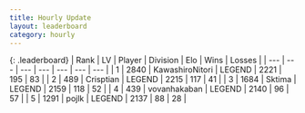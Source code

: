 ```yaml
---
title: Hourly Update
layout: leaderboard
category: hourly
---
```


{: .leaderboard}
| Rank | LV | Player | Division | Elo | Wins | Losses |
| --- | --- | --- | --- | --- | --- | --- |
| <span data-change="0">1</span> | 2840 | <span title="ID: 164871">KawashiroNitori</span> | LEGEND | <span data-change="2">2221</span> | <span data-change="7">195</span> | <span data-change="3">83</span> |
| <span data-change="0">2</span> | 489 | <span title="ID: 665674">Crisptian</span> | LEGEND | <span data-change="0">2215</span> | <span data-change="0">117</span> | <span data-change="0">41</span> |
| <span data-change="0">3</span> | 1684 | <span title="ID: 353063">Sktima</span> | LEGEND | <span data-change="0">2159</span> | <span data-change="0">118</span> | <span data-change="0">52</span> |
| <span data-change="1">4</span> | 439 | <span title="ID: 413576">vovanhakaban</span> | LEGEND | <span data-change="0">2140</span> | <span data-change="0">96</span> | <span data-change="0">57</span> |
| <span data-change="-1">5</span> | 1291 | <span title="ID: 4783">pojlk</span> | LEGEND | <span data-change="-6">2137</span> | <span data-change="1">88</span> | <span data-change="1">28</span> |